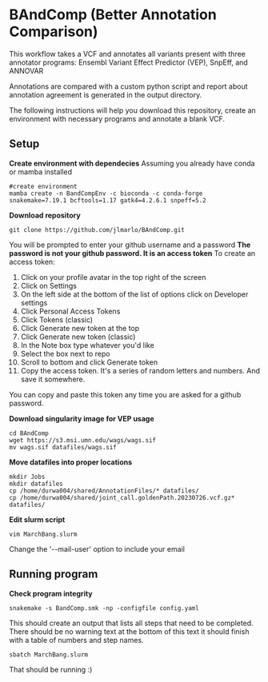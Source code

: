 # BAndComp (Better Annotation Comparison)

This workflow takes a VCF and annotates all variants present with three annotator programs: Ensembl Variant Effect Predictor (VEP), SnpEff, and ANNOVAR

Annotations are compared with a custom python script and report about annotation agreement is generated in the output directory. 

The following instructions will help you download this repository, create an environment with necessary programs and annotate a blank VCF. 

## Setup
**Create environment with dependecies**
Assuming you already have conda or mamba installed

```
#create environment
mamba create -n BandCompEnv -c bioconda -c conda-forge snakemake=7.19.1 bcftools=1.17 gatk4=4.2.6.1 snpeff=5.2
```
**Download repository**

```
git clone https://github.com/jlmarlo/BAndComp.git
```
You will be prompted to enter your github username and a password
**The password is not your github password. It is an access token**
To create an access token:
1. Click on your profile avatar in the top right of the screen
2. Click on Settings
3. On the left side at the bottom of the list of options click on Developer settings
4. Click Personal Access Tokens
5. Click Tokens (classic)
6. Click Generate new token at the top
7. Click Generate new token (classic)
8. In the Note box type whatever you'd like
9. Select the box next to repo
10. Scroll to bottom and click Generate token
11. Copy the access token. It's a series of random letters and numbers. And save it somewhere.

You can copy and paste this token any time you are asked for a github password.

**Download singularity image for VEP usage**

```
cd BAndComp
wget https://s3.msi.umn.edu/wags/wags.sif
mv wags.sif datafiles/wags.sif
```

**Move datafiles into proper locations**

```
mkdir Jobs
mkdir datafiles
cp /home/durwa004/shared/AnnotationFiles/* datafiles/
cp /home/durwa004/shared/joint_call.goldenPath.20230726.vcf.gz* datafiles/
```

**Edit slurm script**

```
vim MarchBang.slurm
```
Change the '--mail-user' option to include your email

## Running program

**Check program integrity**
```
snakemake -s BandComp.smk -np -configfile config.yaml

```
This should create an output that lists all steps that need to be completed. There should be no warning text at the bottom of this text it should finish with a table of numbers and step names. 

```
sbatch MarchBang.slurm
```

That should be running :)

